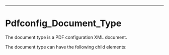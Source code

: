 

---

# Pdfconfig_Document_Type

The <Pdfconfig> document type is a PDF configuration XML document.

The <Pdfconfig> document type can have the following child elements: